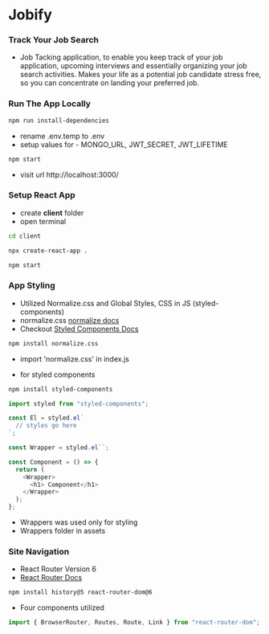 # Jobify

### Track Your Job Search

- Job Tacking application, to enable you keep track of your job
  application, upcoming interviews and essentially organizing your job
  search activities. Makes your life as a potential job candidate
  stress free, so you can concentrate on landing your preferred job.

### Run The App Locally

```sh
npm run install-dependencies
```

- rename .env.temp to .env
- setup values for - MONGO_URL, JWT_SECRET, JWT_LIFETIME

```sh
npm start
```

- visit url http://localhost:3000/

### Setup React App

- create <b>client</b> folder
- open terminal

```sh
cd client
```

```sh
npx create-react-app .
```

```sh
npm start
```

### App Styling

- Utilized Normalize.css and Global Styles, CSS in JS (styled-components)
- normalize.css [normalize docs](https://necolas.github.io/normalize.css/)
- Checkout [Styled Components Docs](https://styled-components.com/)

```sh
npm install normalize.css
```

- import 'normalize.css' in index.js

- for styled components

```sh
npm install styled-components
```

```js
import styled from "styled-components";

const El = styled.el`
  // styles go here
`;
```

```js
const Wrapper = styled.el``;

const Component = () => {
  return (
    <Wrapper>
      <h1> Component</h1>
    </Wrapper>
  );
};
```

- Wrappers was used only for styling
- Wrappers folder in assets

### Site Navigation

- React Router Version 6
- [React Router Docs](https://reactrouter.com/docs/en/v6)

```sh
npm install history@5 react-router-dom@6
```

- Four components utilized

```js
import { BrowserRouter, Routes, Route, Link } from "react-router-dom";
```
